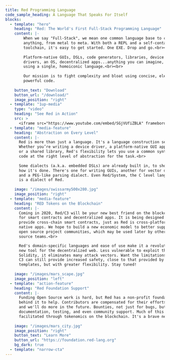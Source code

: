 ```yaml
---
title: Red Programming Language
code_sample_heading: A Language That Speaks For Itself
blocks:
  - template: "hero"
    heading: "Red: The World's First Full-Stack Programming Language"
    content: |-
        When we say "Full-Stack", we mean one common language base to code
        anything, from metal to meta. With both a REPL and a self-contained
        toolchain, it's easy to get started. One EXE. Drop and go.<br><br>
        
        Platform-native GUIs, DSLs, code generators, libraries, device
        drivers, an OS, decentralized apps...anything you can imagine,
        using a single, homoiconic language.<br><br>
        
        Our mission is to fight complexity and bloat using concise, elegant,
        powerful code.
        
    button_text: "Download"
    button_url: "/download/"
    image_position: "right"
  - template: "1up-media"
    type: "video"
    heading: "See Red in Action"
    src: >
      <iframe src="https://www.youtube.com/embed/SGjVUfiZBLA" frameborder="0" allow="autoplay; encrypted-media" allowfullscreen></iframe>
  - template: "media-feature"
    heading: "Abstraction on Every Level"
    content: |-
      Red is more than just a language. It's a language construction set.
      Whether you’re writing a device driver, a platform-native GUI application,
      or a shared library, Red's flexibility lets you use a common syntax to
      code at the right level of abstraction for the task.<br>
      
      Some dialects (a.k.a. embedded DSLs) are already built in, to show you
      how it's done. There's one for writing GUIs, another for vector drawing,
      and a PEG-like parsing dialect. Even Red/System, the C level language
      is a dialect of Red.
      
    image: "/images/swissarmy500x280.jpg"
    image_position: "right"
  - template: "media-feature"
    heading: "RED Tokens on the Blockchain"
    content: |-
      Coming in 2020, Red/C3 will be your new best friend on the blockchain,
      for smart contracts and decentralized apps. It is being designed to 
      provide cross-chain smart contracts, just as Red is cross-platform for
      native apps. We hope to build a new economic model to better support
      open source project communities, which may be used later by other open
      source teams.<br>

      Red's domain-specific languages and ease of use make it a revolutionary
      new tool for the decentralized web. Less vulnerable to exploit than
      Solidity, it eliminates many attack vectors. Want the limitations off?
      C3 can still provide increased safety, close to that provided by
      templates, but with greater flexibility. Stay tuned!
      
    image: "/images/mars_scape.jpg"
    image_position: "left"
  - template: "action-feature"
    heading: "Red Foundation Support"
    content: |-
      Funding Open Source work is hard, but Red has a non-profit foundation
      behind it to help. Contributors are compensated for their efforts today,
      and we'll do more in the future. Bounties, not just for bugs, but
      documentation, testing, and even community support. Much of this will be
      facilitated through tokenomics on the blockchain. It's a brave new world.
      
    image: "/images/mars_city.jpg"
    image_position: "right"
    button_text: "Learn More"
    button_url: "https://foundation.red-lang.org"
    bg_dark: true
  - template: "narrow-cta"
---
```

